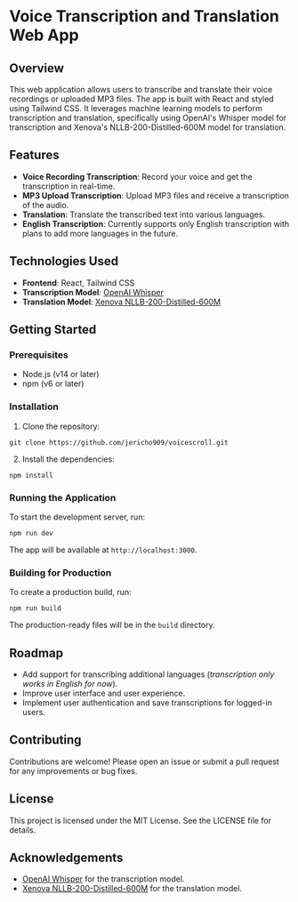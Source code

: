# Voice Transcription and Translation Web App

## Overview

This web application allows users to transcribe and translate their voice recordings or uploaded MP3 files. The app is built with React and styled using Tailwind CSS. It leverages machine learning models to perform transcription and translation, specifically using OpenAI's Whisper model for transcription and Xenova's NLLB-200-Distilled-600M model for translation.

## Features

-   **Voice Recording Transcription**: Record your voice and get the transcription in real-time.
-   **MP3 Upload Transcription**: Upload MP3 files and receive a transcription of the audio.
-   **Translation**: Translate the transcribed text into various languages.
-   **English Transcription**: Currently supports only English transcription with plans to add more languages in the future.

## Technologies Used

-   **Frontend**: React, Tailwind CSS
-   **Transcription Model**: [OpenAI Whisper](https://github.com/openai/whisper)
-   **Translation Model**: [Xenova NLLB-200-Distilled-600M](https://huggingface.co/Xenova/nllb-200-distilled-600M)


## Getting Started

### Prerequisites

-   Node.js (v14 or later)
-   npm (v6 or later)

### Installation

1.  Clone the repository:

`git clone https://github.com/jericho909/voicescroll.git` 

2.  Install the dependencies:


`npm install` 
 

### Running the Application

To start the development server, run:

`npm run dev` 

The app will be available at `http://localhost:3000`.

### Building for Production

To create a production build, run:

`npm run build` 

The production-ready files will be in the `build` directory.


## Roadmap

-   Add support for transcribing additional languages (*transcription only works in English for now*).
-   Improve user interface and user experience.
-   Implement user authentication and save transcriptions for logged-in users.


## Contributing

Contributions are welcome! Please open an issue or submit a pull request for any improvements or bug fixes.

## License

This project is licensed under the MIT License. See the LICENSE file for details.

## Acknowledgements

-   [OpenAI Whisper](https://github.com/openai/whisper) for the transcription model.
-   [Xenova NLLB-200-Distilled-600M](https://huggingface.co/Xenova/nllb-200-distilled-600M) for the translation model.
